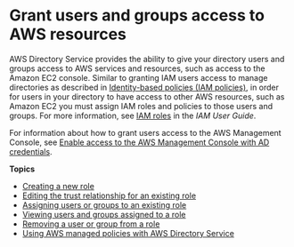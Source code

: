 # Grant users and groups access to AWS resources<a name="ms_ad_manage_roles"></a>

AWS Directory Service provides the ability to give your directory users and groups access to AWS services and resources, such as access to the Amazon EC2 console\. Similar to granting IAM users access to manage directories as described in [Identity\-based policies \(IAM policies\)](IAM_Auth_Access_Overview.md#IAM_Auth_Access_ManagingAccess_IdentityBased), in order for users in your directory to have access to other AWS resources, such as Amazon EC2 you must assign IAM roles and policies to those users and groups\. For more information, see [IAM roles](https://docs.aws.amazon.com/IAM/latest/UserGuide/id_roles.html) in the *IAM User Guide*\. 

For information about how to grant users access to the AWS Management Console, see [Enable access to the AWS Management Console with AD credentials](ms_ad_management_console_access.md)\.

**Topics**
+ [Creating a new role](create_role.md)
+ [Editing the trust relationship for an existing role](edit_trust.md)
+ [Assigning users or groups to an existing role](assign_role.md)
+ [Viewing users and groups assigned to a role](view_role_details.md)
+ [Removing a user or group from a role](remove_role_users.md)
+ [Using AWS managed policies with AWS Directory Service](ms_ad_managed_policies.md)